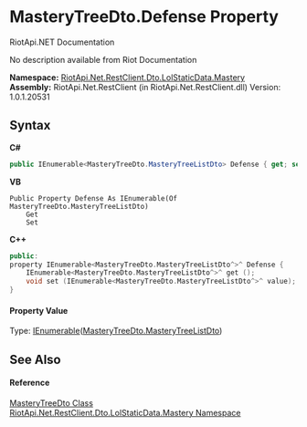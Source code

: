 # MasteryTreeDto.Defense Property 
RiotApi.NET Documentation 

No description available from Riot Documentation

**Namespace:**&nbsp;<a href="f8067ff9-c0c3-b7ef-10a3-0d5201c86f33">RiotApi.Net.RestClient.Dto.LolStaticData.Mastery</a><br />**Assembly:**&nbsp;RiotApi.Net.RestClient (in RiotApi.Net.RestClient.dll) Version: 1.0.1.20531

## Syntax

**C#**<br />
``` C#
public IEnumerable<MasteryTreeDto.MasteryTreeListDto> Defense { get; set; }
```

**VB**<br />
``` VB
Public Property Defense As IEnumerable(Of MasteryTreeDto.MasteryTreeListDto)
	Get
	Set
```

**C++**<br />
``` C++
public:
property IEnumerable<MasteryTreeDto.MasteryTreeListDto^>^ Defense {
	IEnumerable<MasteryTreeDto.MasteryTreeListDto^>^ get ();
	void set (IEnumerable<MasteryTreeDto.MasteryTreeListDto^>^ value);
}
```


#### Property Value
Type: <a href="http://msdn2.microsoft.com/en-us/library/9eekhta0" target="_blank">IEnumerable</a>(<a href="4d006adb-e888-e4fd-7462-276bd556ac3e">MasteryTreeDto.MasteryTreeListDto</a>)

## See Also


#### Reference
<a href="139ffb5b-51dd-20f8-0b5e-fd8b34d0939f">MasteryTreeDto Class</a><br /><a href="f8067ff9-c0c3-b7ef-10a3-0d5201c86f33">RiotApi.Net.RestClient.Dto.LolStaticData.Mastery Namespace</a><br />